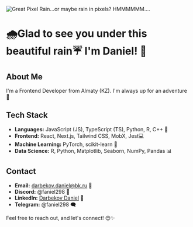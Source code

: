 ![Great Pixel Rain...or maybe rain in pixels? HMMMMMM....](https://64.media.tumblr.com/167bafe644e9a2af464a7664e26b88f7/tumblr_ool545MQ4E1vcsrlfo1_1280.gif)

# 🌧️Glad to see you under this beautiful rain☔ I'm Daniel! 👋

## About Me
I'm a Frontend Developer from Almaty (KZ). I'm always up for an adventure🚀

## Tech Stack
- **Languages:** JavaScript (JS), TypeScript (TS), Python, R, C++ 🐍
- **Frontend:** React, Next.js, Tailwind CSS, MobX, Jest💻
- **Machine Learning:** PyTorch, scikit-learn 🤖
- **Data Science:** R, Python, Matplotlib, Seaborn, NumPy, Pandas 📊

## Contact
- **Email:** darbekov.daniel@bk.ru 📧
- **Discord:** @faniel298 💬
- **LinkedIn:** [Darbekov Daniel](https://www.linkedin.com/in/daniel-darbekov-63345a24b/) 👔
- **Telegram:** @faniel298 🗨️

Feel free to reach out, and let's connect! 😊✨

